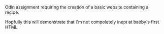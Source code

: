 Odin assignment requiring the creation of a basic website containing a recipe.

Hopfully this will demonstrate that I'm not compoletely inept at babby's first HTML